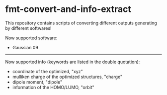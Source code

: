 # fmt-convert-and-info-extract
This repository contains scripts of converting different outputs generating by different softwares!

Now supported software:
- Gaussian 09


***

Now supported info (keywords are listed in the double quotation):
- coordinate of the optimized, "xyz"
- mulliken charge of the optimized structures, "charge"
- dipole moment, "dipole"
- information of the HOMO/LUMO, "orbit" 


